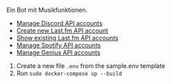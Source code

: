 Ein Bot mit Musikfunktionen.

- [Manage Discord API accounts](https://discord.com/developers/applications)
- [Create new Last.fm API account](https://www.last.fm/api/account/create)
- [Show existing Last.fm API accounts](https://www.last.fm/api/accounts)
- [Manage Spotify API accounts](https://developer.spotify.com/dashboard/applications)
- [Manage Genius API accounts](https://genius.com/api-clients)

1. Create a new file `.env` from the sample.env template
1. Run `sudo docker-compose up --build`